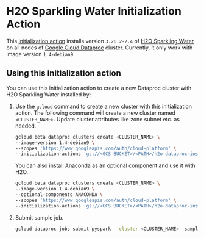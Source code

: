 # H2O Sparkling Water Initialization Action

This [initialization action](https://cloud.google.com/dataproc/init-actions) installs version
`3.26.2-2.4` of [H2O Sparkling Water](http://docs.h2o.ai/sparkling-water/2.4/latest-stable/doc/deployment/sw_google_cloud_dataproc.html) on all nodes of
[Google Cloud Dataproc](https://cloud.google.com/dataproc) cluster. Currently, it only work with image version `1.4-debian9`.

## Using this initialization action

You can use this initialization action to create a new Dataproc cluster with H2O Sparkling Water installed by:

1. Use the `gcloud` command to create a new cluster with this initialization action. The following command will create a new cluster named `<CLUSTER_NAME>`. Update cluster attributes like zone subnet etc. as needed.

    ```bash
    gcloud beta dataproc clusters create <CLUSTER_NAME> \
    --image-version 1.4-debian9 \
    --scopes 'https://www.googleapis.com/auth/cloud-platform' \
    --initialization-actions 'gs://<GCS BUCKET>/<PATH>/h2o-dataproc-install-python_pip.sh','gs://<GCS BUCKET>/<PATH>/h2o-dataproc-tune.sh'
    ```

    You can also install Anaconda as an optional component and use it with H2O.

    ```bash
    gcloud beta dataproc clusters create <CLUSTER_NAME> \
    --image-version 1.4-debian9 \
    --optional-components ANACONDA \
    --scopes 'https://www.googleapis.com/auth/cloud-platform' \
    --initialization-actions 'gs://<GCS BUCKET>/<PATH>/h2o-dataproc-install-conda_pip.sh','gs://<GCS BUCKET>/<PATH>/h2o-dataproc-tune.sh'
    ```

1. Submit sample job.

    ```bash
    gcloud dataproc jobs submit pyspark --cluster <CLUSTER_NAME>  sample-script.py
    ```
